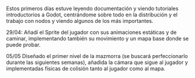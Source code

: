 Estos primeros días estuve leyendo documentación y viendo tutoriales introductorios a Godot, centrándome sobre todo en la distribución y el trabajo con nodos y viendo algunos de los más importantes.

29/04: Añadí el Sprite del jugador con sus animaciones estáticas y de caminar, implementando también su movimiento y un mapa base donde se puede probar.

05/05 Diseñado el primer nivel de la mazmorra (se buscará perfeccionarlo durante las siguientes semanas), añadida la cámara que sigue al jugador y implementadas físicas de colisión tanto al jugador como al mapa.
